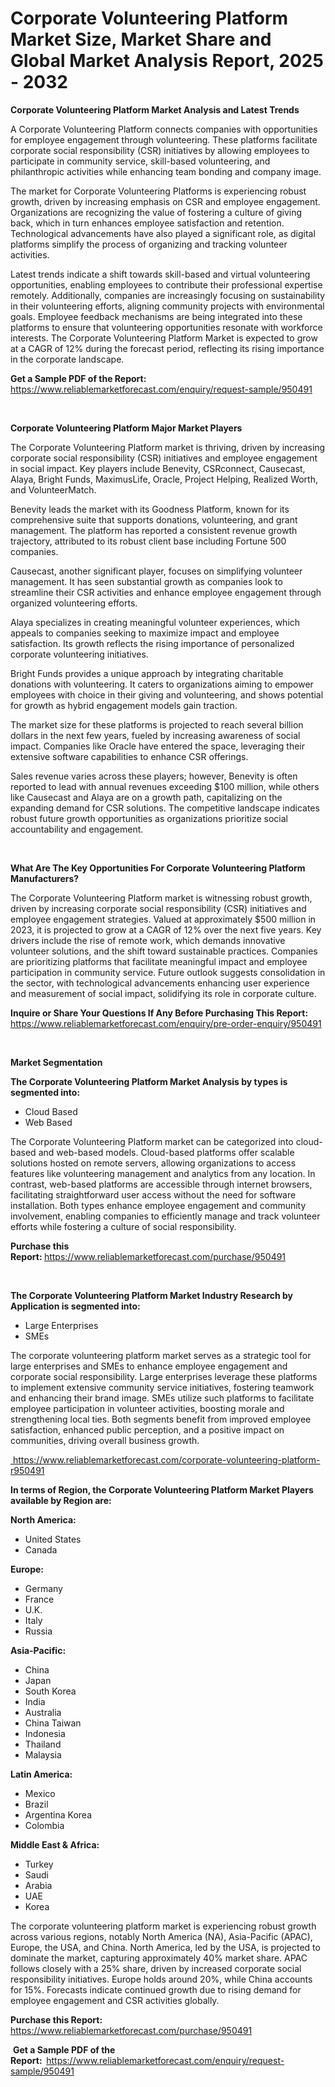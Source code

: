 <p><h1>Corporate Volunteering Platform Market Size, Market Share and Global Market Analysis Report, 2025 - 2032</h1></p><p><strong>Corporate Volunteering Platform Market Analysis and Latest Trends</strong></p>
<p><p>A Corporate Volunteering Platform connects companies with opportunities for employee engagement through volunteering. These platforms facilitate corporate social responsibility (CSR) initiatives by allowing employees to participate in community service, skill-based volunteering, and philanthropic activities while enhancing team bonding and company image.</p><p>The market for Corporate Volunteering Platforms is experiencing robust growth, driven by increasing emphasis on CSR and employee engagement. Organizations are recognizing the value of fostering a culture of giving back, which in turn enhances employee satisfaction and retention. Technological advancements have also played a significant role, as digital platforms simplify the process of organizing and tracking volunteer activities.</p><p>Latest trends indicate a shift towards skill-based and virtual volunteering opportunities, enabling employees to contribute their professional expertise remotely. Additionally, companies are increasingly focusing on sustainability in their volunteering efforts, aligning community projects with environmental goals. Employee feedback mechanisms are being integrated into these platforms to ensure that volunteering opportunities resonate with workforce interests. The Corporate Volunteering Platform Market is expected to grow at a CAGR of 12% during the forecast period, reflecting its rising importance in the corporate landscape.</p></p>
<p><strong>Get a Sample PDF of the Report:&nbsp;</strong> <a href="https://www.reliablemarketforecast.com/enquiry/request-sample/950491?utm_campaign=1110&utm_medium=2&utm_source=Github&utm_content=ia&utm_term=17042025&utm_id=corporate-volunteering-platform">https://www.reliablemarketforecast.com/enquiry/request-sample/950491</a></p>
<p>&nbsp;</p>
<p><strong>Corporate Volunteering Platform Major Market Players</strong></p>
<p><p>The Corporate Volunteering Platform market is thriving, driven by increasing corporate social responsibility (CSR) initiatives and employee engagement in social impact. Key players include Benevity, CSRconnect, Causecast, Alaya, Bright Funds, MaximusLife, Oracle, Project Helping, Realized Worth, and VolunteerMatch. </p><p>Benevity leads the market with its Goodness Platform, known for its comprehensive suite that supports donations, volunteering, and grant management. The platform has reported a consistent revenue growth trajectory, attributed to its robust client base including Fortune 500 companies. </p><p>Causecast, another significant player, focuses on simplifying volunteer management. It has seen substantial growth as companies look to streamline their CSR activities and enhance employee engagement through organized volunteering efforts.</p><p>Alaya specializes in creating meaningful volunteer experiences, which appeals to companies seeking to maximize impact and employee satisfaction. Its growth reflects the rising importance of personalized corporate volunteering initiatives.</p><p>Bright Funds provides a unique approach by integrating charitable donations with volunteering. It caters to organizations aiming to empower employees with choice in their giving and volunteering, and shows potential for growth as hybrid engagement models gain traction.</p><p>The market size for these platforms is projected to reach several billion dollars in the next few years, fueled by increasing awareness of social impact. Companies like Oracle have entered the space, leveraging their extensive software capabilities to enhance CSR offerings. </p><p>Sales revenue varies across these players; however, Benevity is often reported to lead with annual revenues exceeding $100 million, while others like Causecast and Alaya are on a growth path, capitalizing on the expanding demand for CSR solutions. The competitive landscape indicates robust future growth opportunities as organizations prioritize social accountability and engagement.</p></p>
<p>&nbsp;</p>
<p><strong>What Are The Key Opportunities For Corporate Volunteering Platform Manufacturers?</strong></p>
<p><p>The Corporate Volunteering Platform market is witnessing robust growth, driven by increasing corporate social responsibility (CSR) initiatives and employee engagement strategies. Valued at approximately $500 million in 2023, it is projected to grow at a CAGR of 12% over the next five years. Key drivers include the rise of remote work, which demands innovative volunteer solutions, and the shift toward sustainable practices. Companies are prioritizing platforms that facilitate meaningful impact and employee participation in community service. Future outlook suggests consolidation in the sector, with technological advancements enhancing user experience and measurement of social impact, solidifying its role in corporate culture.</p></p>
<p><strong>Inquire or Share Your Questions If Any Before Purchasing This Report:</strong> <a href="https://www.reliablemarketforecast.com/enquiry/pre-order-enquiry/950491?utm_campaign=1110&utm_medium=2&utm_source=Github&utm_content=ia&utm_term=17042025&utm_id=corporate-volunteering-platform">https://www.reliablemarketforecast.com/enquiry/pre-order-enquiry/950491</a></p>
<p>&nbsp;</p>
<p><strong>Market Segmentation</strong></p>
<p><strong>The Corporate Volunteering Platform Market Analysis by types is segmented into:</strong></p>
<p><ul><li>Cloud Based</li><li>Web Based</li></ul></p>
<p><p>The Corporate Volunteering Platform market can be categorized into cloud-based and web-based models. Cloud-based platforms offer scalable solutions hosted on remote servers, allowing organizations to access features like volunteering management and analytics from any location. In contrast, web-based platforms are accessible through internet browsers, facilitating straightforward user access without the need for software installation. Both types enhance employee engagement and community involvement, enabling companies to efficiently manage and track volunteer efforts while fostering a culture of social responsibility.</p></p>
<p><strong>Purchase this Report:&nbsp;</strong><a href="https://www.reliablemarketforecast.com/purchase/950491?utm_campaign=1110&utm_medium=2&utm_source=Github&utm_content=ia&utm_term=17042025&utm_id=corporate-volunteering-platform">https://www.reliablemarketforecast.com/purchase/950491</a></p>
<p>&nbsp;</p>
<p><strong>The Corporate Volunteering Platform Market Industry Research by Application is segmented into:</strong></p>
<p><ul><li>Large Enterprises</li><li>SMEs</li></ul></p>
<p><p>The corporate volunteering platform market serves as a strategic tool for large enterprises and SMEs to enhance employee engagement and corporate social responsibility. Large enterprises leverage these platforms to implement extensive community service initiatives, fostering teamwork and enhancing their brand image. SMEs utilize such platforms to facilitate employee participation in volunteer activities, boosting morale and strengthening local ties. Both segments benefit from improved employee satisfaction, enhanced public perception, and a positive impact on communities, driving overall business growth.</p></p>
<p><a href="https://www.reliablemarketforecast.com/corporate-volunteering-platform-r950491?utm_campaign=1110&utm_medium=2&utm_source=Github&utm_content=ia&utm_term=17042025&utm_id=corporate-volunteering-platform">&nbsp;https://www.reliablemarketforecast.com/corporate-volunteering-platform-r950491</a></p>
<p><strong>In terms of Region, the Corporate Volunteering Platform Market Players available by Region are:</strong></p>
<p>
    <p> <strong> North America: </strong>
        <ul>
            <li>United States</li>
            <li>Canada</li>
        </ul>
        </p> 
    <p> <strong> Europe: </strong>
        <ul>
            <li>Germany</li>
            <li>France</li>
            <li>U.K.</li>
            <li>Italy</li>
            <li>Russia</li>
        </ul>
        </p> 
    <p> <strong> Asia-Pacific: </strong>
        <ul>
            <li>China</li>
            <li>Japan</li>
            <li>South Korea</li>
            <li>India</li>
            <li>Australia</li>
            <li>China Taiwan</li>
            <li>Indonesia</li>
            <li>Thailand</li>
            <li>Malaysia</li>
        </ul>
        </p> 
    <p> <strong> Latin America: </strong>
        <ul>
            <li>Mexico</li>
            <li>Brazil</li>
            <li>Argentina Korea</li>
            <li>Colombia</li>
        </ul>
        </p> 
    <p> <strong> Middle East & Africa: </strong>
        <ul>
            <li>Turkey</li>
            <li>Saudi</li>
            <li>Arabia</li>
            <li>UAE</li>
            <li>Korea</li>
        </ul>
    </p>
    </p>
<p><p>The corporate volunteering platform market is experiencing robust growth across various regions, notably North America (NA), Asia-Pacific (APAC), Europe, the USA, and China. North America, led by the USA, is projected to dominate the market, capturing approximately 40% market share. APAC follows closely with a 25% share, driven by increased corporate social responsibility initiatives. Europe holds around 20%, while China accounts for 15%. Forecasts indicate continued growth due to rising demand for employee engagement and CSR activities globally.</p></p>
<p><strong>Purchase this Report: </strong><a href="https://www.reliablemarketforecast.com/purchase/950491?utm_campaign=1110&utm_medium=2&utm_source=Github&utm_content=ia&utm_term=17042025&utm_id=corporate-volunteering-platform">https://www.reliablemarketforecast.com/purchase/950491</a></p>
<p>&nbsp;<strong>Get a Sample PDF of the Report:&nbsp;&nbsp;</strong><a href="https://www.reliablemarketforecast.com/enquiry/request-sample/950491?utm_campaign=1110&utm_medium=2&utm_source=Github&utm_content=ia&utm_term=17042025&utm_id=corporate-volunteering-platform">https://www.reliablemarketforecast.com/enquiry/request-sample/950491</a></p>
<p><strong></strong></p>
<p><p></p><p></p><p></p></p>